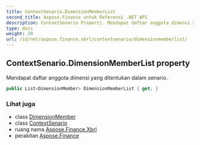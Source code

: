 ```yaml
---
title: ContextSenario.DimensionMemberList
second_title: Aspose.Finance untuk Referensi .NET API
description: ContextSenario Properti. Mendapat daftar anggota dimensi yang ditentukan dalam senario.
type: docs
weight: 20
url: /id/net/aspose.finance.xbrl/contextsenario/dimensionmemberlist/
---
```

## ContextSenario.DimensionMemberList property

Mendapat daftar anggota dimensi yang ditentukan dalam senario.

```csharp
public List<DimensionMember> DimensionMemberList { get; }
```

### Lihat juga

* class [DimensionMember](../../dimensionmember/)
* class [ContextSenario](../)
* ruang nama [Aspose.Finance.Xbrl](../../contextsenario/)
* perakitan [Aspose.Finance](../../../)


